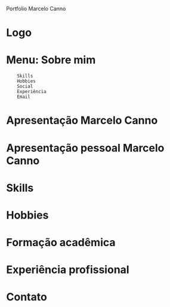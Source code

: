 Portfolio Marcelo Canno

# Logo

# Menu: Sobre mim
        Skills
        Hobbies
        Social
        Experiência
        Email

# Apresentação Marcelo Canno

# Apresentação pessoal Marcelo Canno

# Skills

# Hobbies

# Formação acadêmica

# Experiência profissional

# Contato
